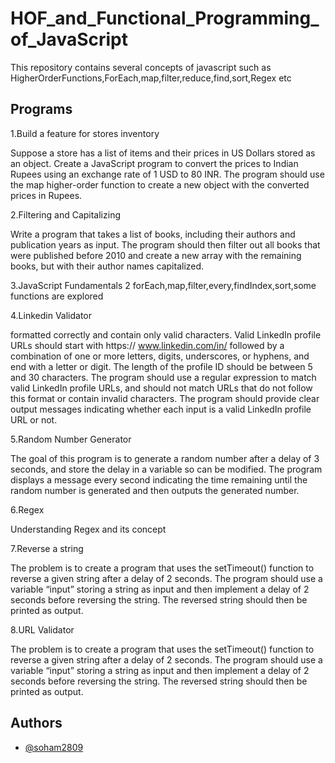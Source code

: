 # HOF_and_Functional_Programming_of_JavaScript
This repository contains several concepts of javascript such as HigherOrderFunctions,ForEach,map,filter,reduce,find,sort,Regex etc 


## Programs
1.Build a feature for stores inventory

Suppose a store has a list of items and their prices in US Dollars stored as an object. Create a JavaScript
program to convert the prices to Indian Rupees using an exchange rate of 1 USD to 80 INR. The program should
use the map higher-order function to create a new object with the converted prices in Rupees.

2.Filtering and Capitalizing 

Write a program that takes a list of books, including their authors and publication years as input. The program
should then filter out all books that were published before 2010 and create a new array with the remaining
books, but with their author names capitalized.

3.JavaScript Fundamentals 2
forEach,map,filter,every,findIndex,sort,some functions are explored

4.Linkedin Validator

formatted correctly and contain only valid characters. Valid LinkedIn profile URLs should start with https://
www.linkedin.com/in/ followed by a combination of one or more letters, digits, underscores, or hyphens, and
end with a letter or digit. The length of the profile ID should be between 5 and 30 characters.
The program should use a regular expression to match valid LinkedIn profile URLs, and should not match URLs
that do not follow this format or contain invalid characters. The program should provide clear output messages
indicating whether each input is a valid LinkedIn profile URL or not.

5.Random Number Generator

The goal of this program is to generate a random number after a delay of 3 seconds, and store the delay in a
variable so can be modified. The program displays a message every second indicating the time remaining
until the random number is generated and then outputs the generated number.

6.Regex

Understanding Regex and its concept

7.Reverse a string

The problem is to create a program that uses the setTimeout() function to reverse a given string after a delay
of 2 seconds. The program should use a variable “input” storing a string as input and then implement a delay of
2 seconds before reversing the string. The reversed string should then be printed as output.

8.URL Validator

The problem is to create a program that uses the setTimeout() function to reverse a given string after a delay
of 2 seconds. The program should use a variable “input” storing a string as input and then implement a delay of
2 seconds before reversing the string. The reversed string should then be printed as output.



## Authors

- [@soham2809](https://github.com/soham2809)


